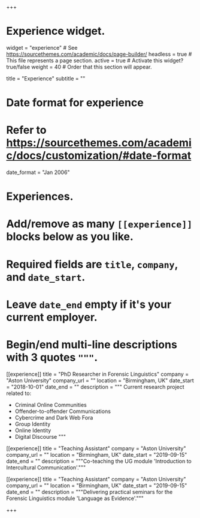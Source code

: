 +++
# Experience widget.
widget = "experience"  # See https://sourcethemes.com/academic/docs/page-builder/
headless = true  # This file represents a page section.
active = true  # Activate this widget? true/false
weight = 40  # Order that this section will appear.

title = "Experience"
subtitle = ""

# Date format for experience
#   Refer to https://sourcethemes.com/academic/docs/customization/#date-format
date_format = "Jan 2006"

# Experiences.
#   Add/remove as many `[[experience]]` blocks below as you like.
#   Required fields are `title`, `company`, and `date_start`.
#   Leave `date_end` empty if it's your current employer.
#   Begin/end multi-line descriptions with 3 quotes `"""`.
[[experience]]
  title = "PhD Researcher in Forensic Linguistics"
  company = "Aston University"
  company_url = ""
  location = "Birmingham, UK"
  date_start = "2018-10-01"
  date_end = ""
  description = """
  Current research project related to:
  
  * Criminal Online Communities
  * Offender-to-offender Communications
  * Cybercrime and Dark Web Fora
  * Group Identity
  * Online Identity
  * Digital Discourse
  """

[[experience]]
  title = "Teaching Assistant"
  company = "Aston University"
  company_url = ""
  location = "Birmingham, UK"
  date_start = "2019-09-15"
  date_end = ""
  description = """Co-teaching the UG module 'Introduction to Intercultural Communication'."""
  
  [[experience]]
  title = "Teaching Assistant"
  company = "Aston University"
  company_url = ""
  location = "Birmingham, UK"
  date_start = "2019-09-15"
  date_end = ""
  description = """Delivering practical seminars for the Forensic Linguistics module 'Language as Evidence'."""

+++

